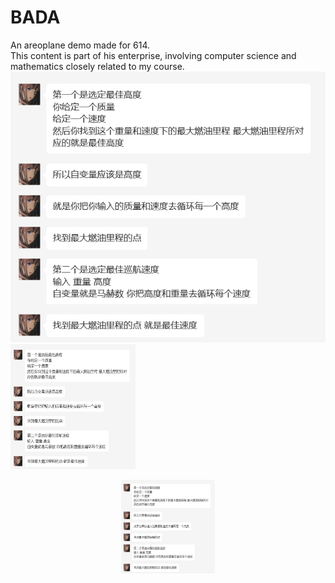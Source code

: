 # BADA
An areoplane demo made for 614.
<br/>
This content is part of his enterprise, involving computer science and mathematics closely related to my course.
<br/>
![image](https://github.com/ToSniperSam/BADA-MODEL/blob/main/python/pic.png)
<img src="https://github.com/ToSniperSam/BADA-MODEL/blob/main/python/pic.png" width="200" height="200" />
<div align=center><img width="150" height="150" src="https://github.com/ToSniperSam/BADA-MODEL/blob/main/python/pic.png"/></div>
